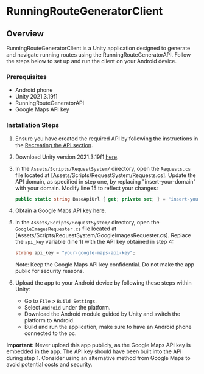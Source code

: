 # RunningRouteGeneratorClient

## Overview

RunningRouteGeneratorClient is a Unity application designed to generate and navigate running routes using the RunningRouteGeneratorAPI. Follow the steps below to set up and run the client on your Android device.

### Prerequisites

- Android phone
- Unity 2021.3.19f1
- RunningRouteGeneratorAPI
- Google Maps API key

### Installation Steps

1. Ensure you have created the required API by following the instructions in the [Recreating the API section](https://github.com/eske4/RunningRouteGeneratorAPI).

2. Download Unity version 2021.3.19f1 [here](https://unity.com/releases/editor/whats-new/2021.3.19).

3. In the `Assets/Scripts/RequestSystem/` directory, open the `Requests.cs` file located at [Assets/Scripts/RequestSystem/Requests.cs]. Update the API domain, as specified in step one, by replacing "insert-your-domain" with your domain. Modify line 15 to reflect your changes:

    ```csharp
    public static string BaseApiUrl { get; private set; } = "insert-your-domain";
    ```

4. Obtain a Google Maps API key [here](https://developers.google.com/maps).

5. In the `Assets/Scripts/RequestSystem/` directory, open the `GoogleImagesRequester.cs` file located at [Assets/Scripts/RequestSystem/GoogleImagesRequester.cs]. Replace the `api_key` variable (line 1) with the API key obtained in step 4:

    ```csharp
    string api_key = "your-google-maps-api-key";
    ```

   Note: Keep the Google Maps API key confidential. Do not make the app public for security reasons.

6. Upload the app to your Android device by following these steps within Unity:
   - Go to `File` > `Build Settings`.
   - Select `Android` under the platform.
   - Download the Android module guided by Unity and switch the platform to Android.
   - Build and run the application, make sure to have an Android phone connected to the pc.

**Important:** Never upload this app publicly, as the Google Maps API key is embedded in the app. The API key should have been built into the API during step 1. Consider using an alternative method from Google Maps to avoid potential costs and security.
